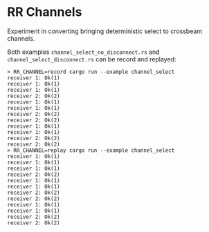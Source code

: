 # RR Channels
Experiment in converting bringing deterministic select to crossbeam channels.

Both examples `channel_select_no_disconnect.rs` and `channel_select_disconnect.rs` can be record and replayed:
```
> RR_CHANNEL=record cargo run --example channel_select
receiver 1: Ok(1)
receiver 1: Ok(1)
receiver 1: Ok(1)
receiver 2: Ok(2)
receiver 1: Ok(1)
receiver 1: Ok(1)
receiver 2: Ok(2)
receiver 2: Ok(2)
receiver 1: Ok(1)
receiver 1: Ok(1)
receiver 2: Ok(2)
receiver 2: Ok(2)
> RR_CHANNEL=replay cargo run --example channel_select
receiver 1: Ok(1)
receiver 1: Ok(1)
receiver 1: Ok(1)
receiver 2: Ok(2)
receiver 1: Ok(1)
receiver 1: Ok(1)
receiver 2: Ok(2)
receiver 2: Ok(2)
receiver 1: Ok(1)
receiver 1: Ok(1)
receiver 2: Ok(2)
receiver 2: Ok(2)
```
